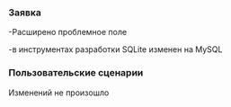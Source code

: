 ### Заявка

-Расширено проблемное поле

-в инструментах разработки SQLite изменен на MySQL

### Пользовательские сценарии

Изменений не произошло
